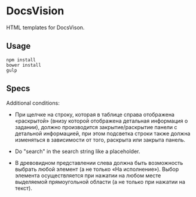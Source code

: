 # DocsVision

HTML templates for DocsVison.

## Usage

    npm install
    bower install
    gulp

## Specs

Additional conditions:

- При щелчке на строку, которая в таблице справа отображена «раскрытой» (внизу которой отображена детальная информация о задании), должно производится закрытие/раскрытие панели с детальной информацией, при этом подсветка строки также должна изменяться в зависимости от того, раскрыта или закрыта панель.

- Do "search" in the search string like a placeholder.

- В древовидном представлении слева должна быть возможность выбрать любой элемент (а не только «На исполнение»). Выбор элемента осуществляется при нажатии на любом месте выделяемой прямоугольной области (а не только при нажатии на текст).
